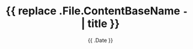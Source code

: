 ---
title: '{{ replace .File.ContentBaseName `-` ` ` | title }}'
date: '{{ .Date }}'
draft: true
params:
  race: ''
  class: ''
tags: []
campaigns: []
---
